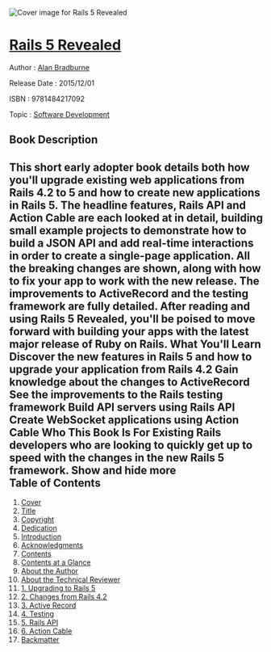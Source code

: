 ![Cover image for Rails 5 Revealed](https://imgdetail.ebookreading.net/cover/cover/software_development/EB9781484217092.jpg)

[Rails 5 Revealed](https://ebookreading.net/view/book/Rails+5+Revealed-EB9781484217092_1.html "Rails 5 Revealed")
====================================================================================================================

Author : [Alan Bradburne](https://ebookreading.net/search/author/Alan+Bradburne)

Release Date : 2015/12/01

ISBN : 9781484217092

Topic : [Software Development](https://ebookreading.net/search/category/software-development)

Book Description
-----------------

 This short early adopter book details both how you'll upgrade existing web applications from Rails 4.2 to 5 and how to create new applications in Rails 5. The headline features, Rails API and Action Cable are each looked at in detail, building small example projects to demonstrate how to build a JSON API and add real-time interactions in order to create a single-page application.
All the breaking changes are shown, along with how to fix your app to work with the new release. The improvements to ActiveRecord and the testing framework are fully detailed. After reading and using Rails 5 Revealed, you'll be poised to move forward with building your apps with the latest major release of Ruby on Rails.
What You'll Learn
Discover the new features in Rails 5 and how to upgrade your application from Rails 4.2
Gain knowledge about the changes to ActiveRecord
See the improvements to the Rails testing framework
Build API servers using Rails API
Create WebSocket applications using Action Cable
Who This Book Is For
Existing Rails developers who are looking to quickly get up to speed with the changes in the new Rails 5 framework.
        Show and hide more                
Table of Contents
-----------------

1. [Cover](https://ebookreading.net/view/book/Rails+5+Revealed-EB9781484217092_1.html)
1. [Title](https://ebookreading.net/view/book/Rails+5+Revealed-EB9781484217092_2.html#title)
1. [Copyright](https://ebookreading.net/view/book/Rails+5+Revealed-EB9781484217092_2.html#copy)
1. [Dedication](https://ebookreading.net/view/book/Rails+5+Revealed-EB9781484217092_2.html#ded)
1. [Introduction](https://ebookreading.net/view/book/Rails+5+Revealed-EB9781484217092_2.html#Preface1)
1. [Acknowledgments](https://ebookreading.net/view/book/Rails+5+Revealed-EB9781484217092_2.html#ack)
1. [Contents](https://ebookreading.net/view/book/Rails+5+Revealed-EB9781484217092_2.html#Toc)
1. [Contents at a Glance](https://ebookreading.net/view/book/Rails+5+Revealed-EB9781484217092_2.html#Loh1)
1. [About the Author](https://ebookreading.net/view/book/Rails+5+Revealed-EB9781484217092_2.html#about)
1. [About the Technical Reviewer](https://ebookreading.net/view/book/Rails+5+Revealed-EB9781484217092_2.html#about1)
1. [1. Upgrading to Rails 5](https://ebookreading.net/view/book/Rails+5+Revealed-EB9781484217092_3.html)
1. [2. Changes from Rails 4.2](https://ebookreading.net/view/book/Rails+5+Revealed-EB9781484217092_4.html)
1. [3. Active Record](https://ebookreading.net/view/book/Rails+5+Revealed-EB9781484217092_5.html)
1. [4. Testing](https://ebookreading.net/view/book/Rails+5+Revealed-EB9781484217092_6.html)
1. [5. Rails API](https://ebookreading.net/view/book/Rails+5+Revealed-EB9781484217092_7.html)
1. [6. Action Cable](https://ebookreading.net/view/book/Rails+5+Revealed-EB9781484217092_8.html)
1. [Backmatter](https://ebookreading.net/view/book/Rails+5+Revealed-EB9781484217092_9.html)
